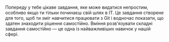 Попереду у тебе цікаве завдання, яке може видатися непростим, особливо якщо ти тільки починаєш свій шлях в IT. Це завдання створене для того, щоб ти зміг навчитися працювати з Git і водночас показати, що здатен знаходити рішення самостійно. 
	Вміння розв'язувати складні завдання самостійно — це одна із найважливіших навичок у нашій сфері.
